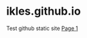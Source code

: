 # ikles.github.io
Test github static site
<a target="_blank" href="https://ikles.github.io/1.html">Page 1</a>
